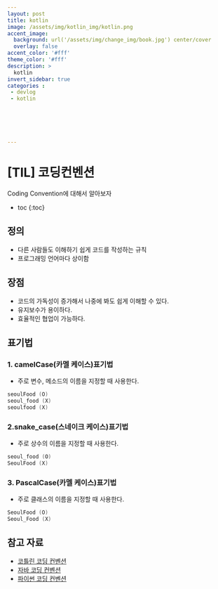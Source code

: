 ```yaml
---
layout: post
title: kotlin
image: /assets/img/kotlin_img/kotlin.png
accent_image: 
  background: url('/assets/img/change_img/book.jpg') center/cover
  overlay: false
accent_color: '#fff'
theme_color: '#fff'
description: >
  kotlin
invert_sidebar: true
categories :
 - devlog	
 - kotlin






---
```


# [TIL] 코딩컨벤션

Coding Convention에 대해서 알아보자



* toc
{:toc}
## 정의

- 다른 사람들도 이해하기 쉽게 코드를 작성하는 규칙
- 프로그래밍 언어마다 상이함



## 장점

- 코드의 가독성이 증가해서 나중에 봐도 쉽게 이해할 수 있다.
- 유지보수가 용이하다.
- 효율적인 협업이 가능하다.



## 표기법

### 1. camelCase(카멜 케이스)표기법

- 주로 변수, 메소드의 이름을 지정할 때 사용한다.

```kotlin
seoulFood (O)
seoul_food (X)
seoulfood (X)
```

### 2.snake_case(스네이크 케이스)표기법

- 주로 상수의 이름을 지정할 때 사용한다.

```kotlin
seoul_food (O)
SeoulFood (X)
```

### 3. PascalCase(카멜 케이스)표기법

- 주로 클래스의 이름을 지정할 때 사용한다.

```kotlin
SeoulFood (O)
Seoul_Food (X)
```

## 참고 자료

- [코틀린 코딩 컨벤션](https://developer.android.com/kotlin/style-guide?hl=ko)
- [자바 코딩 컨벤션](https://www.oracle.com/technetwork/java/codeconventions-150003.pdf)
- [파이썬 코딩 컨벤션](https://peps.python.org/pep-0008/)


